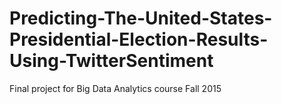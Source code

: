 # Predicting-The-United-States-Presidential-Election-Results-Using-TwitterSentiment
Final project for Big Data Analytics course Fall 2015
